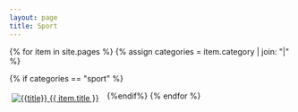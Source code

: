 ```yaml
---
layout: page
title: Sport
---
```


{% for item in site.pages %}
{% assign categories = item.category | join: "|" %}

{% if categories == "sport" %}
<div style="padding: 4px; float:left; width: 33%"><a title="{{title}}" href="{{ item.url }}"><img alt="{{title}}" src="{{ item.image }}"> {{ item.title }}</a></div>
{%endif%}
{% endfor %}
